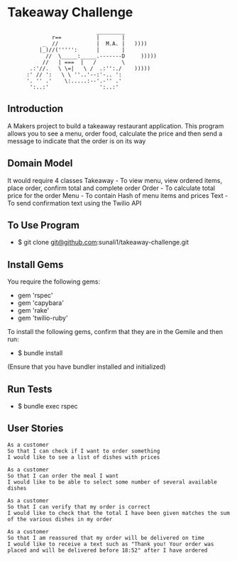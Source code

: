 Takeaway Challenge
==================
```
                            _________
              r==           |       |
           _  //            |  M.A. |   ))))
          |_)//(''''':      |       |
            //  \_____:_____.-------D     )))))
           //   | ===  |   /        \
       .:'//.   \ \=|   \ /  .:'':./    )))))
      :' // ':   \ \ ''..'--:'-.. ':
      '. '' .'    \:.....:--'.-'' .'
       ':..:'                ':..:'

 ```
Introduction
------------

  A Makers project to build a takeaway restaurant application. This program allows you to see a menu, order food, calculate the price and then send a message to indicate that the order is on its way

Domain Model
------------

  It would require 4 classes
    Takeaway - To view menu, view ordered items, place order, confirm total and complete order
    Order - To calculate total price for the order
    Menu - To contain Hash of menu items and prices
    Text - To send confirmation text using the Twilio API

To Use Program
--------------
- $ git clone git@github.com:sunali1/takeaway-challenge.git

Install Gems
------------
You require the following gems:

- gem 'rspec'
- gem 'capybara'
- gem 'rake'
- gem 'twilio-ruby'

To install the following gems, confirm that they are in the Gemile and then run:

- $ bundle install

(Ensure that you have bundler installed and initialized)

Run Tests
---------

- $ bundle exec rspec

User Stories
-------------

```
As a customer
So that I can check if I want to order something
I would like to see a list of dishes with prices

As a customer
So that I can order the meal I want
I would like to be able to select some number of several available dishes

As a customer
So that I can verify that my order is correct
I would like to check that the total I have been given matches the sum of the various dishes in my order

As a customer
So that I am reassured that my order will be delivered on time
I would like to receive a text such as "Thank you! Your order was placed and will be delivered before 18:52" after I have ordered
```
